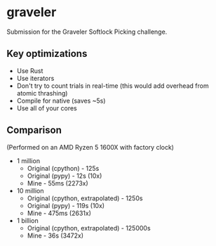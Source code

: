 # graveler

Submission for the Graveler Softlock Picking challenge.

## Key optimizations

* Use Rust
* Use iterators
* Don't try to count trials in real-time (this would add overhead from atomic thrashing)
* Compile for native (saves ~5s)
* Use all of your cores

## Comparison

(Performed on an AMD Ryzen 5 1600X with factory clock)

* 1 million
  * Original (cpython) - 125s
  * Original (pypy) - 12s (10x)
  * Mine - 55ms (2273x)
* 10 million
  * Original (cpython, extrapolated) - 1250s
  * Original (pypy) - 119s (10x)
  * Mine - 475ms (2631x)
* 1 billion
  * Original (cpython, extrapolated) - 125000s
  * Mine - 36s (3472x)
